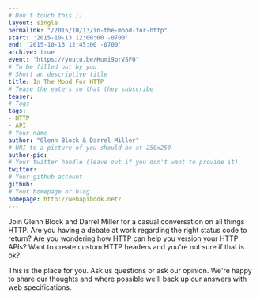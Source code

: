 ```yaml
---
# Don't touch this ;)
layout: single
permalink: "/2015/10/13/in-the-mood-for-http"
start: '2015-10-13 12:00:00 -0700'
end: '2015-10-13 12:45:00 -0700'
archive: true
event: "https://youtu.be/Humi9prVSF0"
# To be filled out by you
# Short an descriptive title
title: In The Mood For HTTP
# Tease the eaters so that they subscribe
teaser:
# Tags
tags:
- HTTP
- API
# Your name
author: "Glenn Block & Darrel Miller"
# URI to a picture of you should be at 250x250
author-pic:
# Your twitter handle (leave out if you don't want to provide it)
twitter:
# Your github account
github:
# Your homepage or blog
homepage: http://webapibook.net/
---
```

Join Glenn Block and Darrel Miller for a casual conversation on all things HTTP. Are you having a debate at work regarding the right status code to return? Are you wondering how HTTP can help you version your HTTP APIs? Want to create custom HTTP headers and you're not sure if that is ok?  

This is the place for you. Ask us questions or ask our opinion. We're happy to share our thoughts and where possible we'll back up our answers with web specifications.
